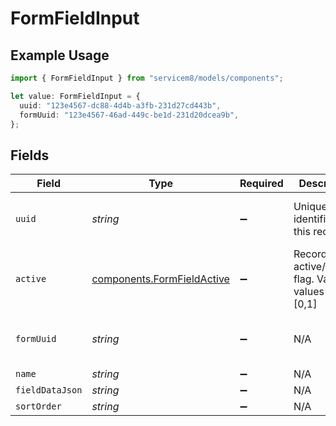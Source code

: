 # FormFieldInput

## Example Usage

```typescript
import { FormFieldInput } from "servicem8/models/components";

let value: FormFieldInput = {
  uuid: "123e4567-dc88-4d4b-a3fb-231d27cd443b",
  formUuid: "123e4567-46ad-449c-be1d-231d20dcea9b",
};
```

## Fields

| Field                                                                    | Type                                                                     | Required                                                                 | Description                                                              | Example                                                                  |
| ------------------------------------------------------------------------ | ------------------------------------------------------------------------ | ------------------------------------------------------------------------ | ------------------------------------------------------------------------ | ------------------------------------------------------------------------ |
| `uuid`                                                                   | *string*                                                                 | :heavy_minus_sign:                                                       | Unique identifier for this record                                        | 123e4567-dc88-4d4b-a3fb-231d27cd443b                                     |
| `active`                                                                 | [components.FormFieldActive](../../models/components/formfieldactive.md) | :heavy_minus_sign:                                                       | Record active/deleted flag.  Valid values are [0,1]                      |                                                                          |
| `formUuid`                                                               | *string*                                                                 | :heavy_minus_sign:                                                       | N/A                                                                      | 123e4567-46ad-449c-be1d-231d20dcea9b                                     |
| `name`                                                                   | *string*                                                                 | :heavy_minus_sign:                                                       | N/A                                                                      |                                                                          |
| `fieldDataJson`                                                          | *string*                                                                 | :heavy_minus_sign:                                                       | N/A                                                                      |                                                                          |
| `sortOrder`                                                              | *string*                                                                 | :heavy_minus_sign:                                                       | N/A                                                                      |                                                                          |